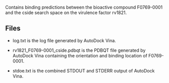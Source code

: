 Contains binding predictions between the bioactive compound F0769-0001 and the cside search space on the virulence factor rv1821.

## Files

- log.txt is the log file generated by AutoDock Vina.

- rv1821_F0769-0001_cside.pdbqt is the PDBQT file generated by AutoDock Vina containing the orientation and binding location of F0769-0001.

- stdoe.txt is the combined STDOUT and STDERR output of AutoDock Vina.

